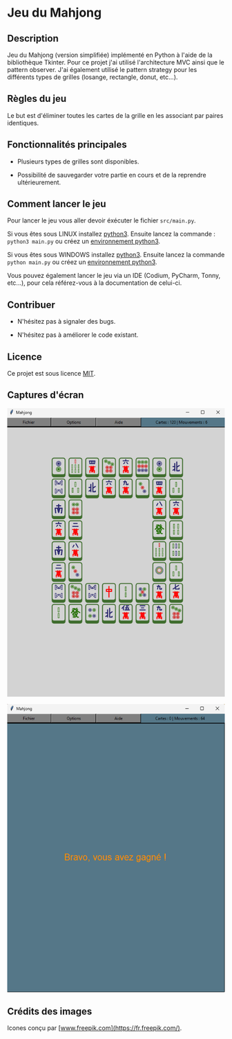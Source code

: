 # Jeu du Mahjong

## Description

Jeu du Mahjong (version simplifiée) implémenté en Python à l'aide de la bibliothèque Tkinter. Pour ce projet j'ai utilisé l'architecture MVC ainsi que le pattern observer.
J'ai également utilisé le pattern strategy pour les différents types de grilles (losange, rectangle, donut, etc...).

## Règles du jeu

Le but est d'éliminer toutes les cartes de la grille en les associant par paires identiques.

## Fonctionnalités principales

+ Plusieurs types de grilles sont disponibles.

+ Possibilité de sauvegarder votre partie en cours et de la reprendre ultérieurement.

## Comment lancer le jeu

Pour lancer le jeu vous aller devoir éxécuter le fichier `src/main.py`.

Si vous êtes sous LINUX installez [python3](https://docs.python.org/fr/3.13/using/unix.html). Ensuite lancez la commande : `python3 main.py` ou créez un [environnement python3](https://docs.python.org/3/library/venv.html).

Si vous êtes sous WINDOWS installez [python3](https://www.python.org/downloads/windows/). Ensuite lancez la commande `python main.py` ou créez un [environnement python3](https://docs.python.org/3/library/venv.html).

Vous pouvez également lancer le jeu via un IDE (Codium, PyCharm, Tonny, etc...), pour cela référez-vous à la documentation de celui-ci.

## Contribuer

+ N'hésitez pas à signaler des bugs.

+ N'hésitez pas à améliorer le code existant.

## Licence

Ce projet est sous licence [MIT](./LICENSE.md).

## Captures d'écran

![Mahjong](./screenshots/mahjong.png)

![Fin](./screenshots/fin.png)

## Crédits des images

Icones conçu par [www.freepik.com](https://fr.freepik.com/).


